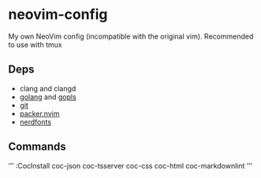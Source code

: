 # neovim-config
My own NeoVim config (incompatible with the original vim). Recommended to use with tmux

## Deps
- clang and clangd
- [golang](https://go.dev/) and [gopls](https://github.com/golang/tools/blob/master/gopls/README.md)
- [git](https://git-scm.com/)
- [packer.nvim](https://github.com/wbthomason/packer.nvim)
- [nerdfonts](https://nerdfonts.com)

## Commands

’’’
:CocInstall coc-json coc-tsserver coc-css coc-html coc-markdownlint
’’’

